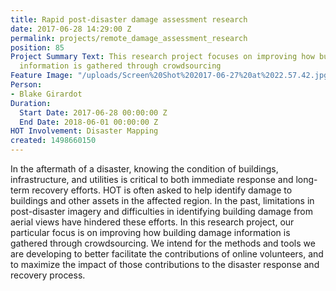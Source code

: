 ```yaml
---
title: Rapid post-disaster damage assessment research
date: 2017-06-28 14:29:00 Z
permalink: projects/remote_damage_assessment_research
position: 85
Project Summary Text: This research project focuses on improving how building damage
  information is gathered through crowdsourcing
Feature Image: "/uploads/Screen%20Shot%202017-06-27%20at%2022.57.42.jpg"
Person:
- Blake Girardot
Duration:
  Start Date: 2017-06-28 00:00:00 Z
  End Date: 2018-06-01 00:00:00 Z
HOT Involvement: Disaster Mapping
created: 1498660150
---
```


<p>In the aftermath of a disaster, knowing the condition of buildings, infrastructure, and utilities is critical to both immediate response and long-term recovery efforts. HOT is often asked to help identify damage to buildings and other assets in the affected region. In the past, limitations in post-disaster imagery and difficulties in identifying building damage from aerial views have hindered these efforts. In this research project, our particular focus is on improving how building damage information is gathered through crowdsourcing. We intend for the methods and tools we are developing to better facilitate the contributions of online volunteers, and to maximize the impact of those contributions to the disaster response and recovery process.&nbsp;</p>
